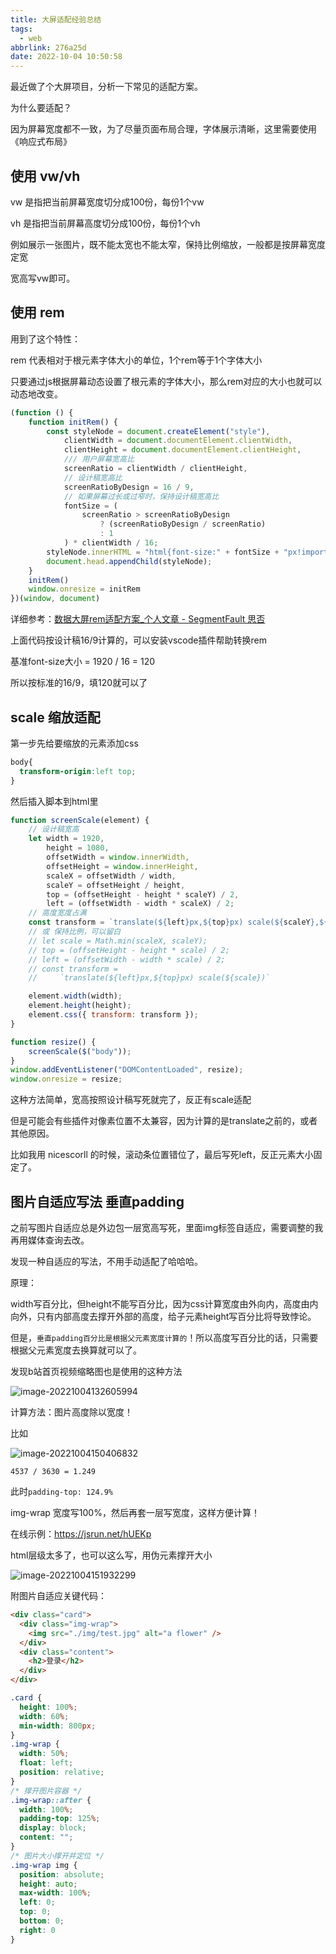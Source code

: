 ```yaml
---
title: 大屏适配经验总结
tags:
  - web
abbrlink: 276a25d
date: 2022-10-04 10:50:58
---
```


最近做了个大屏项目，分析一下常见的适配方案。



为什么要适配？

因为屏幕宽度都不一致，为了尽量页面布局合理，字体展示清晰，这里需要使用《响应式布局》

## 使用 vw/vh 

vw 是指把当前屏幕宽度切分成100份，每份1个vw

vh 是指把当前屏幕高度切分成100份，每份1个vh

例如展示一张图片，既不能太宽也不能太窄，保持比例缩放，一般都是按屏幕宽度定宽

宽高写vw即可。



## 使用 rem

用到了这个特性：

rem 代表相对于根元素字体大小的单位，1个rem等于1个字体大小

只要通过js根据屏幕动态设置了根元素的字体大小，那么rem对应的大小也就可以动态地改变。

```javascript
(function () {
    function initRem() {
        const styleNode = document.createElement("style"),
            clientWidth = document.documentElement.clientWidth,
            clientHeight = document.documentElement.clientHeight,
            /// 用户屏幕宽高比
            screenRatio = clientWidth / clientHeight,
            // 设计稿宽高比
            screenRatioByDesign = 16 / 9,
            // 如果屏幕过长或过窄时，保持设计稿宽高比
            fontSize = (
                screenRatio > screenRatioByDesign
                    ? (screenRatioByDesign / screenRatio)
                    : 1
            ) * clientWidth / 16;
        styleNode.innerHTML = "html{font-size:" + fontSize + "px!important}";
        document.head.appendChild(styleNode);
    }
    initRem()
    window.onresize = initRem
})(window, document)
```

详细参考：[数据大屏rem适配方案_个人文章 - SegmentFault 思否](https://segmentfault.com/a/1190000041085245)

上面代码按设计稿16/9计算的，可以安装vscode插件帮助转换rem

基准font-size大小 = 1920 / 16 = 120

所以按标准的16/9，填120就可以了



## scale 缩放适配

第一步先给要缩放的元素添加css

```css
body{
  transform-origin:left top;
}
```

然后插入脚本到html里

```javascript
function screenScale(element) {
    // 设计稿宽高
    let width = 1920,
        height = 1080,
        offsetWidth = window.innerWidth,
        offsetHeight = window.innerHeight,
        scaleX = offsetWidth / width,
        scaleY = offsetHeight / height,
        top = (offsetHeight - height * scaleY) / 2,
        left = (offsetWidth - width * scaleX) / 2;
    // 高度宽度占满
    const transform = `translate(${left}px,${top}px) scale(${scaleY},${scaleX})`;
    // 或 保持比例，可以留白
    // let scale = Math.min(scaleX, scaleY);
    // top = (offsetHeight - height * scale) / 2;
    // left = (offsetWidth - width * scale) / 2;
    // const transform =
    //     `translate(${left}px,${top}px) scale(${scale})`

    element.width(width);
    element.height(height);
    element.css({ transform: transform });
}

function resize() {
    screenScale($("body"));
}
window.addEventListener("DOMContentLoaded", resize);
window.onresize = resize;
```

这种方法简单，宽高按照设计稿写死就完了，反正有scale适配

但是可能会有些插件对像素位置不太兼容，因为计算的是translate之前的，或者其他原因。

比如我用 nicescorll 的时候，滚动条位置错位了，最后写死left，反正元素大小固定了。



## 图片自适应写法 垂直padding

之前写图片自适应总是外边包一层宽高写死，里面img标签自适应，需要调整的我再用媒体查询去改。

发现一种自适应的写法，不用手动适配了哈哈哈。

原理：

width写百分比，但height不能写百分比，因为css计算宽度由外向内，高度由内向外，只有内部高度去撑开外部的高度，给子元素height写百分比将导致悖论。

但是，`垂直padding百分比是根据父元素宽度计算的`！所以高度写百分比的话，只需要根据父元素宽度去换算就可以了。

发现b站首页视频缩略图也是使用的这种方法

![image-20221004132605994](大屏适配经验总结/image-20221004132605994.png)

计算方法：图片高度除以宽度！

比如

![image-20221004150406832](大屏适配经验总结/image-20221004150406832.png)

```
4537 / 3630 = 1.249
```

此时`padding-top: 124.9%`

img-wrap 宽度写100%，然后再套一层写宽度，这样方便计算！

在线示例：https://jsrun.net/hUEKp

html层级太多了，也可以这么写，用伪元素撑开大小

![image-20221004151932299](大屏适配经验总结/image-20221004151932299.png)

附图片自适应关键代码：

```html
<div class="card">
  <div class="img-wrap">
    <img src="./img/test.jpg" alt="a flower" />
  </div>
  <div class="content">
    <h2>登录</h2>
  </div>
</div>
```

```css
.card {
  height: 100%;
  width: 60%;
  min-width: 800px;
}
.img-wrap {
  width: 50%;
  float: left;
  position: relative;
}
/* 撑开图片容器 */
.img-wrap::after {
  width: 100%;
  padding-top: 125%;
  display: block;
  content: "";
}
/* 图片大小撑开并定位 */
.img-wrap img {
  position: absolute;
  height: auto;
  max-width: 100%;
  left: 0;
  top: 0;
  bottom: 0;
  right: 0
}
```

